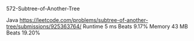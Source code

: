 572-Subtree-of-Another-Tree


Java
https://leetcode.com/problems/subtree-of-another-tree/submissions/925363764/
Runtime
5 ms
Beats
9.17%
Memory
43 MB
Beats
19.20%
